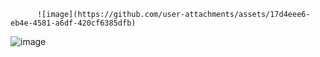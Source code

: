           ![image](https://github.com/user-attachments/assets/17d4eee6-eb4e-4581-a6df-420cf6385dfb)
![image](https://github.com/user-attachments/assets/fa4e9d52-e4fa-49e5-b189-0c6df549d6e2)

